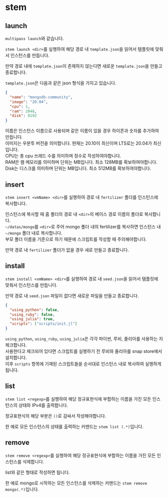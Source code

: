 # stem

## launch

`multipass launch`와 같습니다.

`stem launch <dir>`를 실행하여 해당 경로 내 `template.json`을 읽어서 템플릿에 맞춰서 인스턴스를 만듭니다.

만약 경로 내에 `template.json`이 존재하지 않는다면 새로운 `template.json`을 만들고 종료합니다.

`template.json`은 다음과 같은 json 형식을 가지고 있습니다.

```json
{
  "name": "mongodb-community",
  "image": "20.04",
  "cpu": 1,
  "ram": 2048,
  "disk": 8192
}
```

이름은 인스턴스 이름으로 사용되며 같은 이름이 있을 경우 하이픈과 숫자를 추가하여 만듭니다.  
이미지는 우분투 버전을 의미합니다. 현재는 20.10이 최신이며 LTS로는 20.04가 최신입니다.  
CPU는 총 cpu 쓰레드 수를 의미하며 정수로 작성하여야합니다.  
RAM은 램 메모리를 의미하며 단위는 MB입니다. 최소 128MB를 확보하여야합니다.  
Disk는 디스크를 의미하며 단위는 MB입니다. 최소 512MB를 확보하여야합니다.

## insert

`stem insert <vmName> <dir>`를 실행하여 경로 내 `fertilizer` 폴더를 인스턴스에 복사합니다.

인스턴스에 복사할 때 홈 폴더의 경로 내 `<dir>`의 베이스 경로 이름의 폴더로 복사합니다.  
`~/datas/mongo`를 `<dir>`로 주어 mongo 폴더 내의 fertilizer를 복사하면 인스턴스 내 `~/mongo` 폴더 내로 복사합니다.  
부모 폴더 이름을 기준으로 하기 때문에 스크립트를 작성할 때 주의해야합니다.

만약 경로 내 `fertilizer` 폴더가 없을 경우 새로 만들고 종료합니다.

## install

`stem install <vmName> <dir>`를 실행하여 경로 내 `seed.json`을 읽어서 템플릿에 맞춰서 인스턴스를 만듭니다.

만약 경로 내 `seed.json` 파일이 없다면 새로운 파일을 만들고 종료합니다.

```json
{
  "using_python": false,
  "using_ruby": false,
  "using_julia": true,
  "scripts": ["scripts/init.jl"]
}
```

`using_python`, `using_ruby`, `using_julia`은 각각 파이썬, 루비, 줄리아를 사용하는 지 체크합니다.  
사용한다고 체크되어 있다면 스크립트를 실행하기 전 루비와 줄리아를 snap store에서 설치합니다.  
이후 `scripts` 항목에 기재된 스크립트들을 순서대로 인스턴스 내로 복사하여 실행하게 됩니다.

## list

`stem list <regexp>`를 실행하여 해당 정규표현식에 부합하는 이름을 가진 모든 인스턴스의 상태와 IPv4를 출력합니다.

정규표현식의 해당 부분은 `()`로 감싸서 작성해야합니다.

한 예로 모든 인스턴스의 상태를 출력하는 커맨드는 `stem list (.*)`입니다.

## remove

`stem remove <regexp>`를 실행하여 해당 정규표현식에 부합하는 이름을 가진 모든 인스턴스를 삭제합니다.

list와 같은 형태로 작성하면 됩니다.

한 예로 mongo로 시작하는 모든 인스턴스를 삭제하는 커맨드는 `stem remove mongo(.*)`입니다.
